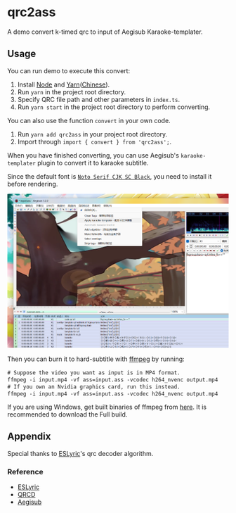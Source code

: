 # qrc2ass

A demo convert k-timed qrc to input of Aegisub Karaoke-templater.

## Usage

You can run demo to execute this convert:

1. Install [Node](https://nodejs.org/en/) and [Yarn](https://yarnpkg.com/)([Chinese](http://yarnpkg.top/Installation.html)). 
2. Run `yarn` in the project root directory.
3. Specify QRC file path and other parameters in `index.ts`.
4. Run `yarn start` in the project root directory to perform converting.

You can also use the function `convert` in your own code.

1. Run `yarn add qrc2ass` in your project root directory.
2. Import through `import { convert } from 'qrc2ass';`.

When you have finished converting, you can use Aegisub's `karaoke-templater` plugin to convert it to karaoke subtitle.

Since the default font is [`Noto Serif CJK SC Black`](public/fonts/NotoSerifCJKsc-Black.otf), you need to install it before rendering.

![img.png](public/images/apply-aegisub-karaoke-template.png)

Then you can burn it to hard-subtitle with [ffmpeg](http://ffmpeg.org/) by running:

```shell
# Suppose the video you want as input is in MP4 format.
ffmpeg -i input.mp4 -vf ass=input.ass -vcodec h264_nvenc output.mp4
# If you own an Nvidia graphics card, run this instead.
ffmpeg -i input.mp4 -vf ass=input.ass -vcodec h264_nvenc output.mp4
```

If you are using Windows, get built binaries of ffmpeg from [here](https://www.gyan.dev/ffmpeg/). It is recommended to download the Full build.

## Appendix

Special thanks to [ESLyric](https://github.com/ESLyric)'s qrc decoder algorithm.

### Reference

- [ESLyric](https://github.com/ESLyric)
- [QRCD](https://github.com/xmcp/QRCD)
- [Aegisub](https://github.com/Aegisub/Aegisub)
